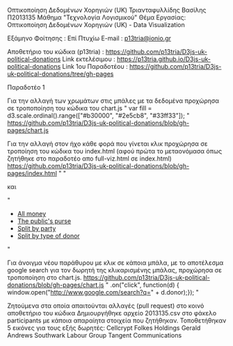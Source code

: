 Οπτικοποίηση Δεδομένων Χορηγιών (UK)
Τριανταφυλλίδης Βασίλης Π2013135
Μάθημα "Τεχνολογία Λογισμικού"
Θέμα Εργασίας: Οπτικοποίηση Δεδομένων Χορηγιών (UK) - Data Visualization

Εξάμηνο Φοίτησης    :    Επί Πτυχίω
E-mail              :    p13tria@ionio.gr

Aποθετήριο του κώδικα (p13tria)       :       https://github.com/p13tria/D3js-uk-political-donations
Link εκτελέσιμου                      :       https://p13tria.github.io/D3js-uk-political-donations
Link 1ου Παραδοτέου                   :       https://github.com/p13tria/D3js-uk-political-donations/tree/gh-pages

Παραδοτέο 1

Για την αλλαγή των χρωμάτων στις μπάλες με τα δεδομένα προχώρησα σε τροποποίηση του κώδικα του chart.js
" var fill = d3.scale.ordinal().range(["#b30000", "#2e5cb8", "#33ff33"]); "
https://github.com/p13tria/D3js-uk-political-donations/blob/gh-pages/chart.js

Για την αλλαγή στον ήχο κάθε φορά που γίνεται κλικ προχώρησα σε τροποίηση του κώδικα του index.html (αφού πρώτα το μεταονόμασα όπως ζητήθηκε στο παραδοτέο απο full-viz.html σε index.html)
https://github.com/p13tria/D3js-uk-political-donations/blob/gh-pages/index.html
"  <script>
    var button_sound = new Audio();
    button_sound.src = "ButtonSound.mp3";
    </script>  "

και 

" <ul>
            <li><a href="#" onmousedown="button_sound.play()" role="button" class="pure-button switch" id="all-donations">All money</a>
            </li>
            <li><a href="#" onmousedown="button_sound.play()" role="button" class="pure-button switch" id="group-by-money-source">The public's purse</a>
            </li>
            <li><a href="#" onmousedown="button_sound.play()" role="button" class="pure-button switch" id="group-by-party">Split by party</a>
            </li>
            <li><a href="#" onmousedown="button_sound.play()" role="button" class="pure-button switch" id="group-by-donor-type">Split by type of donor</a>
            </li>
        </ul>  " 
        
Για άνοιγμα νέου παράθυρου με κλικ σε κάποια μπάλα, με το αποτέλεσμα google search για τον δωρητή της κλικαρισμένης μπάλας, προχώρησα σε τροποποίηση στο chart.js. 
https://github.com/p13tria/D3js-uk-political-donations/blob/gh-pages/chart.js
" .on("click", function(d) { window.open("http://www.google.com/search?q=" + d.donor);}); "

Ζητούμενα στα οποία απαιτούνται αλλαγές (pull request) στο κοινό αποθετήριο του κώδικα
Δημιουργήθηκε αρχείο 2013135.csv στο φάκελο participants με κάποια απαραίητα στοιχεία που ζητήθηκαν.
Τοποθετήθηκαν 5 εικόνες για τους εξής δωρητές:  Cellcrypt
                                                Folkes Holdings
                                                Gerald Andrews
                                                Southwark Labour Group
                                                Tangent Communications
